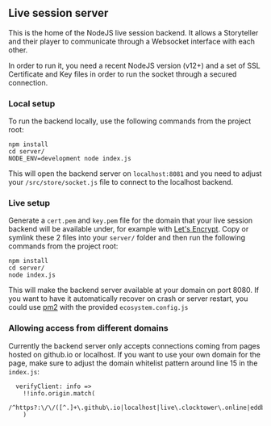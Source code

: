 ## Live session server

This is the home of the NodeJS live session backend.
It allows a Storyteller and their player to communicate through
a Websocket interface with each other.

In order to run it, you need a recent NodeJS version (v12+) and a set
of SSL Certificate and Key files in order to run the socket through
a secured connection.

### Local setup

To run the backend locally, use the following commands from the project root:

```shell
npm install
cd server/
NODE_ENV=development node index.js
```

This will open the backend server on `localhost:8081` and you
need to adjust your `/src/store/socket.js` file to connect to
the localhost backend.

### Live setup

Generate a `cert.pem` and `key.pem` file for the domain that your
live session backend will be available under, for example with [Let's Encrypt](https://letsencrypt.org/).
Copy or symlink these 2 files into your `server/` folder and then run
the following commands from the project root:

```shell
npm install
cd server/
node index.js
```

This will make the backend server available at your domain on port 8080.
If you want to have it automatically recover on crash or server restart,
you could use [pm2](https://pm2.keymetrics.io/) with the provided `ecosystem.config.js`

### Allowing access from different domains

Currently the backend server only accepts connections coming from
pages hosted on github.io or localhost. If you want to use your own
domain for the page, make sure to adjust the domain whitelist pattern
around line 15 in the `index.js`:

```ecmascript 6
  verifyClient: info =>
    !!info.origin.match(
      /^https?:\/\/([^.]+\.github\.io|localhost|live\.clocktower\.online|eddbra1nprivatetownsquare\.xyz)/i
    )
```
